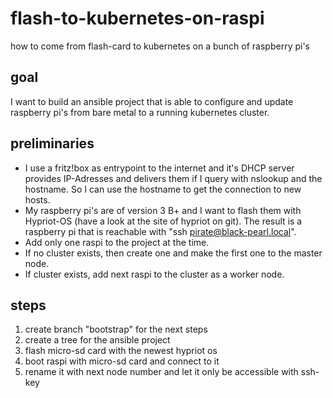 # flash-to-kubernetes-on-raspi
how to come from flash-card to kubernetes on a bunch of raspberry pi's

## goal
I want to build an ansible project that is able to configure and update raspberry pi's from bare metal to a running kubernetes cluster.

## preliminaries
- I use a fritz!box as entrypoint to the internet and it's DHCP server provides IP-Adresses and delivers them if I query with nslookup and the hostname. So I can use the hostname to get the connection to new hosts.
- My raspberry pi's are of version 3 B+ and I want to flash them with Hypriot-OS (have a look at the site of hypriot on git). The result is a raspberry pi that is reachable with "ssh pirate@black-pearl.local".
- Add only one raspi to the project at the time.
- If no cluster exists, then create one and make the first one to the master node.
- If cluster exists, add next raspi to the cluster as a worker node.

## steps
1. create branch "bootstrap" for the next steps
1. create a tree for the ansible project
1. flash micro-sd card with the newest hypriot os
1. boot raspi with micro-sd card and connect to it
1. rename it with next node number and let it only be accessible with ssh-key

